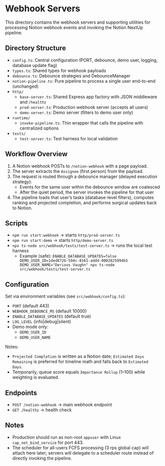 # Webhook Servers

This directory contains the webhook servers and supporting utilities for processing Notion webhook events and invoking the Notion NextUp pipeline.

## Directory Structure

- `config.ts`: Central configuration (PORT, debounce, demo user, logging, database update flag)
- `types.ts`: Shared types for webhook payloads
- `debounce.ts`: Debounce strategies and DebounceManager
- `notion-pipeline.ts`: Pure pipeline to process a single user end-to-end (unchanged)
- `http/`
  - `base-server.ts`: Shared Express app factory with JSON middleware and `/healthz`
  - `prod-server.ts`: Production webhook server (accepts all users)
  - `demo-server.ts`: Demo server (filters to demo user only)
- `runtime/`
  - `invoke-pipeline.ts`: Thin wrapper that calls the pipeline with centralized options
- `tests/`
  - `test-server.ts`: Test harness for local validation

## Workflow Overview

1. A Notion webhook POSTs to `/notion-webhook` with a page payload.
2. The server extracts the `Assignee` (first person) from the payload.
3. The request is routed through a debounce manager (delayed execution strategy):
   - Events for the same user within the debounce window are coalesced
   - After the quiet period, the server invokes the pipeline for that user
4. The pipeline loads that user’s tasks (database-level filters), computes ranking and projected completion, and performs surgical updates back to Notion.

## Scripts

- `npm run start:webhook` → starts `http/prod-server.ts`
- `npm run start:demo` → starts `http/demo-server.ts`
- `npx ts-node src/webhook/tests/test-server.ts` → runs the local test harness
  - Example (safe): `ENABLE_DATABASE_UPDATES=false DEMO_USER_ID=1ded872b-594c-8161-addd-0002825994b5 DEMO_USER_NAME="Derious Vaughn" npx ts-node src/webhook/tests/test-server.ts`

## Configuration

Set via environment variables (see `src/webhook/config.ts`):
- `PORT` (default 443)
- `WEBHOOK_DEBOUNCE_MS` (default 10000)
- `ENABLE_DATABASE_UPDATES` (default true)
- `LOG_LEVEL` (info|debug|silent)
- Demo mode only:
  - `DEMO_USER_ID`
  - `DEMO_USER_NAME`

Notes:
- `Projected Completion` is written as a Notion date; `Estimated Days Remaining` is preferred for timeline math and falls back to `Estimated Days`.
- Temporarily, queue score equals `Importance Rollup` (1–100) while weighting is evaluated.

## Endpoints

- `POST /notion-webhook` → main webhook endpoint
- `GET /healthz` → health check

## Notes

- Production should run as non-root `appuser` with Linux `cap_net_bind_service` for port 443.
- The scheduler for all-users FCFS processing (3 rps global cap) will attach here later; servers will delegate to a scheduler route instead of directly invoking the pipeline.
